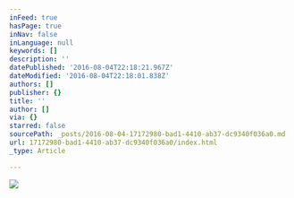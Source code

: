```yaml
---
inFeed: true
hasPage: true
inNav: false
inLanguage: null
keywords: []
description: ''
datePublished: '2016-08-04T22:18:21.967Z'
dateModified: '2016-08-04T22:18:01.838Z'
authors: []
publisher: {}
title: ''
author: []
via: {}
starred: false
sourcePath: _posts/2016-08-04-17172980-bad1-4410-ab37-dc9340f036a0.md
url: 17172980-bad1-4410-ab37-dc9340f036a0/index.html
_type: Article

---
```

![](https://the-grid-user-content.s3-us-west-2.amazonaws.com/67d89e97-0742-4d7c-989d-75454d388b2c.jpg)